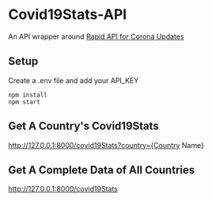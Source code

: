 # Covid19Stats-API

An API wrapper around [Rapid API for Corona Updates](https://rapidapi.com/KishCom/api/covid-19-coronavirus-statistics)

## Setup

Create a .env file and add your API_KEY

```
npm install
npm start
```

## Get A Country's Covid19Stats

http://127.0.0.1:8000/covid19Stats?country={Country Name}

## Get A Complete Data of All Countries

http://127.0.0.1:8000/covid19Stats